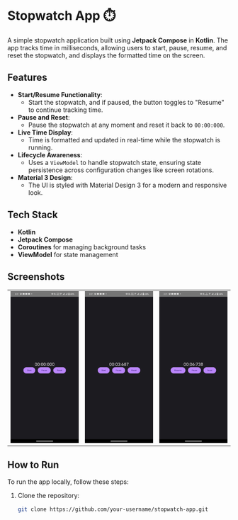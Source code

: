 # Stopwatch App ⏱️

A simple stopwatch application built using **Jetpack Compose** in **Kotlin**. The app tracks time in milliseconds, allowing users to start, pause, resume, and reset the stopwatch, and displays the formatted time on the screen.

## Features
- **Start/Resume Functionality**: 
  - Start the stopwatch, and if paused, the button toggles to "Resume" to continue tracking time.
- **Pause and Reset**: 
  - Pause the stopwatch at any moment and reset it back to `00:00:000`.
- **Live Time Display**: 
  - Time is formatted and updated in real-time while the stopwatch is running.
- **Lifecycle Awareness**: 
  - Uses a `ViewModel` to handle stopwatch state, ensuring state persistence across configuration changes like screen rotations.
- **Material 3 Design**: 
  - The UI is styled with Material Design 3 for a modern and responsive look.

## Tech Stack
- **Kotlin**
- **Jetpack Compose**
- **Coroutines** for managing background tasks
- **ViewModel** for state management

## Screenshots
<table>
  <tr>
    <td><img src="https://github.com/abdo-essam/StopwatchApp/blob/master/screenshots/1.jpg" width="250"></td>
    <td><img src="https://github.com/abdo-essam/StopwatchApp/blob/master/screenshots/2.jpg" width="250"></td>
    <td><img src="https://github.com/abdo-essam/StopwatchApp/blob/master/screenshots/3.jpg" width="250"></td>
  </tr>
</table>

## How to Run
To run the app locally, follow these steps:

1. Clone the repository:
   ```bash
   git clone https://github.com/your-username/stopwatch-app.git



